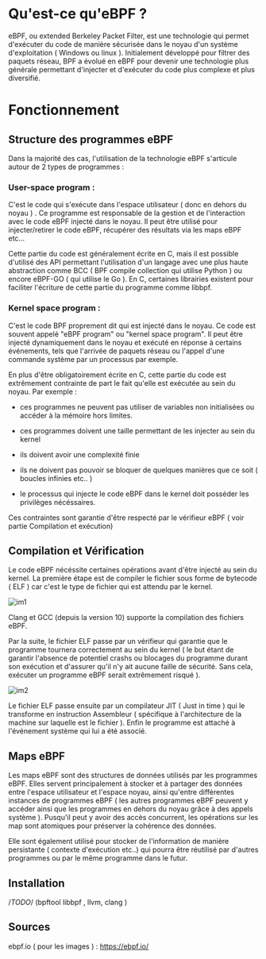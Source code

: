 

# Qu'est-ce qu'eBPF ? 

eBPF, ou extended Berkeley Packet Filter, est une technologie qui permet d'exécuter du code de manière sécurisée dans le noyau d'un système d'exploitation ( Windows ou linux ). Initialement développé pour filtrer des paquets réseau, BPF a évolué en eBPF pour devenir une technologie plus générale permettant d'injecter et d'exécuter du code plus complexe et plus diversifié.



# Fonctionnement 

## Structure des programmes eBPF

Dans la majorité des cas, l'utilisation de la technologie eBPF s'articule autour de 2 types de programmes :

### User-space program :
C'est le code qui s'exécute dans l'espace utilisateur ( donc en dehors du noyau ) . Ce programme est responsable de la gestion et de l'interaction avec le code eBPF injecté dans le noyau. Il peut être utilisé pour injecter/retirer le code eBPF, récupérer des résultats via les maps eBPF etc...

Cette partie du code est généralement écrite en C, mais il est possible d'utilisé des API permettant l'utilisation d'un langage avec une plus haute abstraction comme BCC ( BPF compile collection qui utilise Python ) ou encore eBPF-GO ( qui utilise le Go ). En C, certaines librairies existent pour faciliter l'écriture de cette partie du programme comme libbpf. 

### Kernel space program :

C'est le code BPF proprement dit qui est injecté dans le noyau. Ce code est souvent appelé "eBPF program" ou "kernel space program". 
Il peut être injecté dynamiquement dans le noyau et exécuté en réponse à certains événements, tels que l'arrivée de paquets réseau ou l'appel d'une commande système par un processus par exemple. 

En plus d'être obligatoirement écrite en C, cette partie du code est extrêmement contrainte de part le fait qu'elle est exécutée au sein du noyau. Par exemple :
    
- ces programmes ne peuvent pas utiliser de variables non initialisées ou accéder à la mémoire hors limites.

- ces programmes doivent une taille permettant de les injecter au sein du kernel 

- ils doivent avoir une complexité finie

- ils ne doivent pas pouvoir se bloquer de quelques manières que ce soit ( boucles infinies etc.. )

- le processus qui injecte le code eBPF dans le kernel doit posséder les privilèges nécéssaires. 

Ces contraintes sont garantie d'être respecté par le vérifieur eBPF ( voir partie Compilation et exécution)


## Compilation et Vérification

Le code eBPF nécéssite certaines opérations avant d'être injecté au sein du kernel. La première étape est de compiler le fichier sous forme de bytecode ( ELF ) car c'est le type de fichier qui est attendu par le kernel. 

![im1](https://ebpf.io/static/a7160cd231b062b321f2a479a4d0848f/9180b/clang.png "compilation d'un programme eBPF en fichier ELF")

Clang et GCC (depuis la version 10) supporte la compilation des fichiers eBPF.



Par la suite, le fichier ELF passe par un vérifieur qui garantie que le programme tournera correctement au sein du kernel ( le but étant de garantir l'absence de potentiel crashs ou blocages du programme durant son exécution et d'assurer qu'il n'y ait aucune faille de sécurité. Sans cela, exécuter un programme eBPF serait extrêmement risqué ). 

![im2](https://ebpf.io/static/7eec5ccd8f6fbaf055256da4910acd5a/b5f15/loader.png "Processus d'exécution d'un programme eBPF: de la vérification à l'injection au sein du kernel")


Le fichier ELF passe ensuite par un compilateur JIT ( Just in time ) qui le transforme en instruction Assembleur ( spécifique à l'architecture de la machine sur laquelle est le fichier ). Enfin le programme est attaché à l'événement système qui lui a été associé. 



## Maps eBPF 


Les maps eBPF sont des structures de données utilisés par les programmes eBPF.  Elles servent principalement à stocker et à partager des données entre l'espace utilisateur et l'espace noyau, ainsi qu'entre différentes instances de programmes eBPF ( les autres programmes eBPF peuvent y accéder ainsi que les programmes en dehors du noyau grâce à des appels système ). Pusqu'il peut y avoir des accès concurrent, les opérations sur les map sont atomiques pour préserver la cohérence des données. 

Elle sont également utilisé pour stocker de l'information de manière persistante ( contexte d'exécution etc..) qui pourra être réutilisé par d'autres programmes ou par le même programme dans le futur.

## Installation
/*TODO*/ (bpftool libbpf , llvm, clang )


## Sources

ebpf.io ( pour les images ) : https://ebpf.io/








